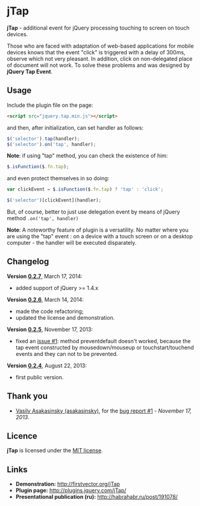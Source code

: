 jTap
=============

**jTap** - additional event for jQuery processing touching to screen on touch devices.

Those who are faced with adaptation of web-based applications for mobile devices knows that the event "click"
is triggered with a delay of 300ms, observe which not very pleasant. In addition, click on non-delegated place of
document will not work. To solve these problems and was designed by **jQuery Tap Event**.

Usage
-------

Include the plugin file on the page:
```html
<script src="jquery.tap.min.js"></script>
```
and then, after initialization, can set handler as follows:
```javascript
$('selector').tap(handler);
$('selector').on('tap', handler);
```

**Note**: if using "tap" method, you can check the existence of him:
```javascript
$.isFunction($.fn.tap);
```
and even protect themselves in so doing:
```javascript
var clickEvent = $.isFunction($.fn.tap) ? 'tap' : 'click';

$('selector')[clickEvent](handler);
```
But, of course, better to just use delegation event by means of jQuery method `.on('tap', handler)`

**Note**: A noteworthy feature of plugin is a versatility. No matter where you are using the "tap" event :
on a device with a touch screen or on a desktop computer - the handler will be executed disparately.

Changelog
-------
**Version [0.2.7](https://github.com/BR0kEN-/jTap/tree/v0.2.7)**, March 17, 2014:
- added support of jQuery >= 1.4.x

**Version [0.2.6](https://github.com/BR0kEN-/jTap/tree/v0.2.6)**, March 14, 2014:
- made the code refactoring;
- updated the license and demonstration.

**Version [0.2.5](https://github.com/BR0kEN-/jTap/tree/v0.2.5)**, November 17, 2013:
- fixed an [issue #1](https://github.com/BR0kEN-/jTap/issues/1): method preventdefault doesn't worked,
because the tap event constructed by mousedown/mouseup or touchstart/touchend events and they can not to be prevented.

**Version [0.2.4](https://github.com/BR0kEN-/jTap/tree/v0.2.4)**, August 22, 2013:
- first public version.

Thank you
-------
- [Vasily Asakasinsky (asakasinsky)](https://github.com/asakasinsky), for the [bug report #1](https://github.com/BR0kEN-/simpleTooltip/issues/1) - *November 17, 2013*.

Licence
-------
**jTap** is licensed under the [MIT license](http://opensource.org/licenses/mit-license.html).

Links
-------
- **Demonstration:** http://firstvector.org/jTap
- **Plugin page:** http://plugins.jquery.com/jTap/
- **Presentational publication (ru):** http://habrahabr.ru/post/191078/
